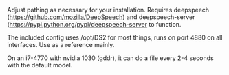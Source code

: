 Adjust pathing as necessary for your installation.  Requires deepspeech (https://github.com/mozilla/DeepSpeech) and deepspeech-server (https://pypi.python.org/pypi/deepspeech-server to function.  

The included config uses /opt/DS2 for most things, runs on port 4880 on all interfaces.  Use as a reference mainly.

On an i7-4770 with nvidia 1030 (gddr), it can do a file every 2-4 seconds with the default model.  
